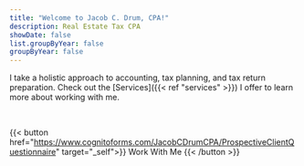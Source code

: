 ```yaml
---
title: "Welcome to Jacob C. Drum, CPA!"
description: Real Estate Tax CPA
showDate: false
list.groupByYear: false
groupByYear: false
---
```



I take a holistic approach to accounting, tax planning, and tax return preparation. Check out the [Services]({{< ref "services" >}}) I offer to learn more about working with me.

<br>

{{< button href="https://www.cognitoforms.com/JacobCDrumCPA/ProspectiveClientQuestionnaire" target="_self">}}
Work With Me
{{< /button >}}

